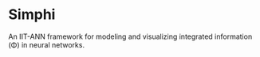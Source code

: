 # Simphi
An IIT-ANN framework for modeling and visualizing integrated information (Φ) in neural networks.
